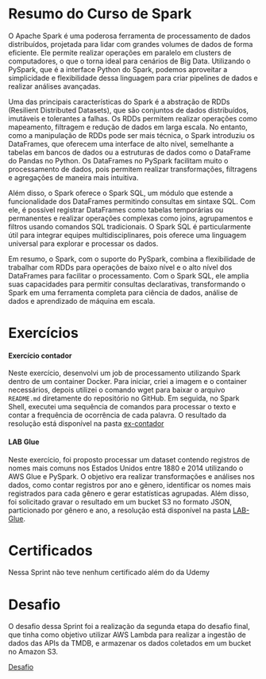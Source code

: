 # Resumo do Curso de Spark

O Apache Spark é uma poderosa ferramenta de processamento de dados distribuídos, projetada para lidar com grandes volumes de dados de forma eficiente. Ele permite realizar operações em paralelo em clusters de computadores, o que o torna ideal para cenários de Big Data. Utilizando o PySpark, que é a interface Python do Spark, podemos aproveitar a simplicidade e flexibilidade dessa linguagem para criar pipelines de dados e realizar análises avançadas.

Uma das principais características do Spark é a abstração de RDDs (Resilient Distributed Datasets), que são conjuntos de dados distribuídos, imutáveis e tolerantes a falhas. Os RDDs permitem realizar operações como mapeamento, filtragem e redução de dados em larga escala. No entanto, como a manipulação de RDDs pode ser mais técnica, o Spark introduziu os DataFrames, que oferecem uma interface de alto nível, semelhante a tabelas em bancos de dados ou a estruturas de dados como o DataFrame do Pandas no Python. Os DataFrames no PySpark facilitam muito o processamento de dados, pois permitem realizar transformações, filtragens e agregações de maneira mais intuitiva. 

Além disso, o Spark oferece o Spark SQL, um módulo que estende a funcionalidade dos DataFrames permitindo consultas em sintaxe SQL. Com ele, é possível registrar DataFrames como tabelas temporárias ou permanentes e realizar operações complexas como joins, agrupamentos e filtros usando comandos SQL tradicionais. O Spark SQL é particularmente útil para integrar equipes multidisciplinares, pois oferece uma linguagem universal para explorar e processar os dados.

Em resumo, o Spark, com o suporte do PySpark, combina a flexibilidade de trabalhar com RDDs para operações de baixo nível e o alto nível dos DataFrames para facilitar o processamento. Com o Spark SQL, ele amplia suas capacidades para permitir consultas declarativas, transformando o Spark em uma ferramenta completa para ciência de dados, análise de dados e aprendizado de máquina em escala.

# Exercícios

#### Exercício contador

Neste exercício, desenvolvi um job de processamento utilizando Spark dentro de um container Docker. Para iniciar, criei a imagem e o container necessários, depois utilizei o comando wget para baixar o arquivo ``README.md`` diretamente do repositório no GitHub. Em seguida, no Spark Shell, executei uma sequência de comandos para processar o texto e contar a frequência de ocorrência de cada palavra. O resultado da resolução está disponível na pasta [ex-contador](../Sprint_7/exercicios/ex-contador)

#### LAB Glue

Neste exercício, foi proposto processar um dataset contendo registros de nomes mais comuns nos Estados Unidos entre 1880 e 2014 utilizando o AWS Glue e PySpark. O objetivo era realizar transformações e análises nos dados, como contar registros por ano e gênero, identificar os nomes mais registrados para cada gênero e gerar estatísticas agrupadas. Além disso, foi solicitado gravar o resultado em um bucket S3 no formato JSON, particionado por gênero e ano, a resolução está disponível na pasta [LAB-Glue](../Sprint_7/exercicios/LAB-Glue).

# Certificados

Nessa Sprint não teve nenhum certificado além do da Udemy

# Desafio

O desafio dessa Sprint foi a realização da segunda etapa do desafio final, que tinha como objetivo utilizar AWS Lambda para realizar a ingestão de dados das APIs da TMDB, e armazenar os dados coletados em um bucket no Amazon S3. 

[Desafio](./desafio/README.md)